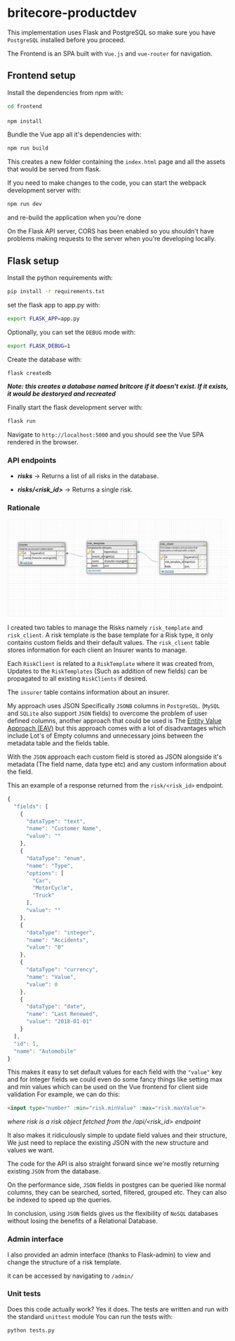 # britecore-productdev
This implementation uses Flask and PostgreSQL so make sure you have `PostgreSQL` installed before you proceed.

The Frontend is an SPA built with `Vue.js` and `vue-router` for navigation.

## Frontend setup

Install the dependencies from npm with:

```bash
cd frontend

npm install
```

Bundle the Vue app all it's dependencies with:

```bash
npm run build
```

This creates a new folder containing the `index.html` page and all the assets that would be served from flask.

If you need to make changes to the code, you can start the webpack development server with:

```bash
npm run dev
```

and re-build the application when you're done

On the Flask API server, CORS has been enabled so you shouldn't have problems making requests to the server when you're developing locally.

## Flask setup

Install the python requirements with:

```bash
pip install -r requirements.txt
```

set the flask app to app.py with:

```bash
export FLASK_APP=app.py
```

Optionally, you can set the `DEBUG` mode with:

```bash
export FLASK_DEBUG=1
```

Create the database with:

```bash
flask createdb
```

***Note: this creates a database named britcore if it doesn't exist. If it exists, it would be destoryed and recreated***

Finally start the flask development server with:

```bash
flask run
```

Navigate to `http://localhost:5000` and you should see the Vue SPA rendered in the browser.

### API endpoints

- ***risks*** -> Returns a list of all risks in the database.

- ***risks/<risk_id>*** -> Returns a single risk.

### Rationale

![Schema](./schema.png)

I created two tables to manage the Risks namely `risk_template` and `risk_client`. A risk template is the base template for a Risk type, it only contains custom fields and their default values. The `risk_client` table stores information for each client an Insurer wants to manage.

Each `RiskClient` is related to a `RiskTemplate` where it was created from, Updates to the `RiskTemplates` (Such as addition of new fields) can be propagated to all existing `RiskClients` if desired.

The `insurer` table contains information about an insurer.

My approach uses JSON Specifically `JSONB` columns in `PostgreSQL`. (`MySQL` and `SQLite` also support `JSON` fields) to overcome the problem of user defined columns, another approach that could be used is The [Entity Value Approach (EAV)](https://en.wikipedia.org/wiki/Entity%E2%80%93attribute%E2%80%93value_model) but this approach comes with a lot of disadvantages which include Lot's of Empty columns and unnecessary joins between the metadata table and the fields table.

With the `JSON` approach each custom field is stored as JSON alongside it's metadata (The field name, data type etc) and any custom information about the field.

This an example of a response returned from the `risk/<risk_id>` endpoint.

```JavaScript
{
  "fields": [
    {
      "dataType": "text",
      "name": "Customer Name",
      "value": ""
    },
    {
      "dataType": "enum",
      "name": "Type",
      "options": [
        "Car",
        "MotorCycle",
        "Truck"
      ],
      "value": ""
    },
    {
      "dataType": "integer",
      "name": "Accidents",
      "value": "0"
    },
    {
      "dataType": "currency",
      "name": "Value",
      "value": 0
    },
    {
      "dataType": "date",
      "name": "Last Renewed",
      "value": "2018-01-01"
    }
  ],
  "id": 1,
  "name": "Automobile"
}
```

This makes it easy to set default values for each field with the `"value"` key and for Integer fields we could even do some fancy things like setting max and min values which can be used on the Vue frontend for client side validation For example, we can do this:

```html
<input type="number" :min="risk.minValue" :max="risk.maxValue">
```

*where risk is a risk object fetched from the /api/<risk_id> endpoint*

It also makes it ridiculously simple to update field values and their structure, We just need to replace the existing JSON with the new structure and values we want.

The code for the API is also straight forward since we're mostly returning existing `JSON` from the database.

On the performance side, `JSON` fields in postgres can be queried like normal columns, they can be searched, sorted, filtered, grouped etc. They can also be indexed to speed up the queries.

In conclusion, using `JSON` fields gives us the flexibility of `NoSQL` databases without losing the benefits of a Relational Database.

### Admin interface

I also provided an admin interface (thanks to Flask-admin) to view and change the structure of a risk template.

it can be accessed by navigating to `/admin/`

### Unit tests

Does this code actually work? Yes it does.
The tests are written and run with the standard `unittest` module You can run the tests with:

```bash
python tests.py
```
